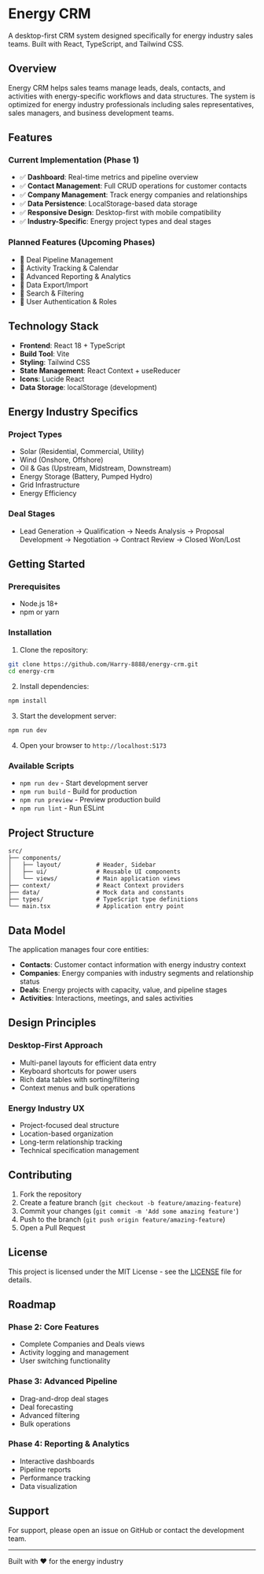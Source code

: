 # Energy CRM

A desktop-first CRM system designed specifically for energy industry sales teams. Built with React, TypeScript, and Tailwind CSS.

## Overview

Energy CRM helps sales teams manage leads, deals, contacts, and activities with energy-specific workflows and data structures. The system is optimized for energy industry professionals including sales representatives, sales managers, and business development teams.

## Features

### Current Implementation (Phase 1)
- ✅ **Dashboard**: Real-time metrics and pipeline overview
- ✅ **Contact Management**: Full CRUD operations for customer contacts
- ✅ **Company Management**: Track energy companies and relationships
- ✅ **Data Persistence**: LocalStorage-based data storage
- ✅ **Responsive Design**: Desktop-first with mobile compatibility
- ✅ **Industry-Specific**: Energy project types and deal stages

### Planned Features (Upcoming Phases)
- 🔄 Deal Pipeline Management
- 🔄 Activity Tracking & Calendar
- 🔄 Advanced Reporting & Analytics
- 🔄 Data Export/Import
- 🔄 Search & Filtering
- 🔄 User Authentication & Roles

## Technology Stack

- **Frontend**: React 18 + TypeScript
- **Build Tool**: Vite
- **Styling**: Tailwind CSS
- **State Management**: React Context + useReducer
- **Icons**: Lucide React
- **Data Storage**: localStorage (development)

## Energy Industry Specifics

### Project Types
- Solar (Residential, Commercial, Utility)
- Wind (Onshore, Offshore)
- Oil & Gas (Upstream, Midstream, Downstream)
- Energy Storage (Battery, Pumped Hydro)
- Grid Infrastructure
- Energy Efficiency

### Deal Stages
- Lead Generation → Qualification → Needs Analysis → Proposal Development → Negotiation → Contract Review → Closed Won/Lost

## Getting Started

### Prerequisites
- Node.js 18+ 
- npm or yarn

### Installation

1. Clone the repository:
```bash
git clone https://github.com/Harry-8888/energy-crm.git
cd energy-crm
```

2. Install dependencies:
```bash
npm install
```

3. Start the development server:
```bash
npm run dev
```

4. Open your browser to `http://localhost:5173`

### Available Scripts

- `npm run dev` - Start development server
- `npm run build` - Build for production
- `npm run preview` - Preview production build
- `npm run lint` - Run ESLint

## Project Structure

```
src/
├── components/
│   ├── layout/          # Header, Sidebar
│   ├── ui/              # Reusable UI components
│   └── views/           # Main application views
├── context/             # React Context providers
├── data/                # Mock data and constants
├── types/               # TypeScript type definitions
└── main.tsx             # Application entry point
```

## Data Model

The application manages four core entities:

- **Contacts**: Customer contact information with energy industry context
- **Companies**: Energy companies with industry segments and relationship status
- **Deals**: Energy projects with capacity, value, and pipeline stages
- **Activities**: Interactions, meetings, and sales activities

## Design Principles

### Desktop-First Approach
- Multi-panel layouts for efficient data entry
- Keyboard shortcuts for power users
- Rich data tables with sorting/filtering
- Context menus and bulk operations

### Energy Industry UX
- Project-focused deal structure
- Location-based organization
- Long-term relationship tracking
- Technical specification management

## Contributing

1. Fork the repository
2. Create a feature branch (`git checkout -b feature/amazing-feature`)
3. Commit your changes (`git commit -m 'Add some amazing feature'`)
4. Push to the branch (`git push origin feature/amazing-feature`)
5. Open a Pull Request

## License

This project is licensed under the MIT License - see the [LICENSE](LICENSE) file for details.

## Roadmap

### Phase 2: Core Features
- Complete Companies and Deals views
- Activity logging and management
- User switching functionality

### Phase 3: Advanced Pipeline
- Drag-and-drop deal stages
- Deal forecasting
- Advanced filtering
- Bulk operations

### Phase 4: Reporting & Analytics
- Interactive dashboards
- Pipeline reports
- Performance tracking
- Data visualization

## Support

For support, please open an issue on GitHub or contact the development team.

---

Built with ❤️ for the energy industry